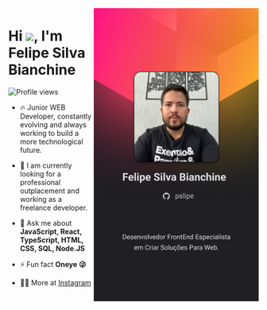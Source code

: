 <img align="right" height="590em" src="./perfil.png"/>
<h1 align="left">Hi <img src="https://raw.githubusercontent.com/kaueMarques/kaueMarques/master/hi.gif" height="30px">, I'm Felipe Silva Bianchine</h1>
<p align="left"> <img src="https://komarev.com/ghpvc/?username=pslipe&color=yellow" alt="Profile views" /> </p>

- 🔥 Junior WEB Developer, constantly evolving and always working to build a more technological future.

- 🔭 I am currently looking for a professional outplacement and working as a freelance developer.

- 💬 Ask me about **JavaScript, React, TypeScript, HTML, CSS, SQL, Node.JS**

- ⚡ Fun fact **Oneye 😜**

- 👨‍💻 More at [Instagram](https://www.instagram.com/pslipe/)
<!--
**pslipe/pslipe** is a ✨ _special_ ✨ repository because its `README.md` (this file) appears on your GitHub profile.

Here are some ideas to get you started:

- 🔭 I’m currently working on ...
- 🌱 I’m currently learning ...
- 👯 I’m looking to collaborate on ...
- 🤔 I’m looking for help with ...
- 💬 Ask me about ...
- 📫 How to reach me: ...
- 😄 Pronouns: ...
- ⚡ Fun fact: ...
-->
